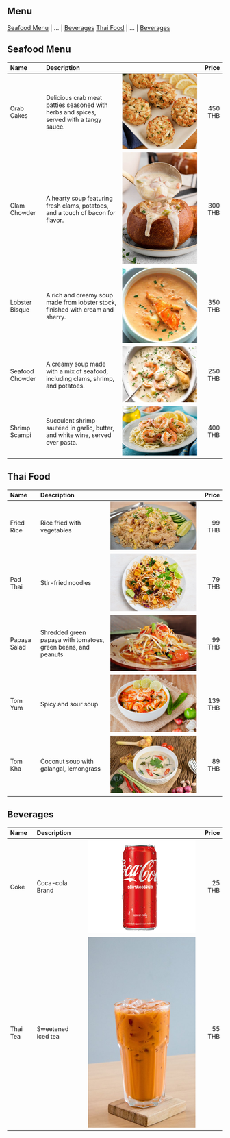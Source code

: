 ## Menu

[Seafood Menu](#seafood-menu) | ... | [Beverages](#beverages)
[Thai Food](#thai-food) | ... | [Beverages](#beverages)

## Seafood Menu

| Name | Description                 |                        |   Price |
|:-----|:----------------------------|------------------------|--------:|
| Crab Cakes          | Delicious crab meat patties seasoned with herbs and spices, served with a tangy sauce. | ![sf5](images/sf5.png) | 450 THB |        |
| Clam Chowder        | A hearty soup featuring fresh clams, potatoes, and a touch of bacon for flavor. | ![sf3](images/sf3.png) | 300 THB |        |
| Lobster Bisque      | A rich and creamy soup made from lobster stock, finished with cream and sherry. | ![sf2](images/sf2.png) | 350 THB |        |
| Seafood Chowder     | A creamy soup made with a mix of seafood, including clams, shrimp, and potatoes. | ![sf1](images/sf1.png) | 250 THB |        |
| Shrimp Scampi       | Succulent shrimp sautéed in garlic, butter, and white wine, served over pasta. | ![sf4](images/sf4.png) | 400 THB |        |



## Thai Food

| Name         | Description                                                   |                                          |   Price |
|:-------------|:--------------------------------------------------------------|------------------------------------------|--------:|
| Fried Rice   | Rice fried with vegetables                                    | ![Fried-Rice](images/Fried-Rice.jpg)     |  99 THB |
| Pad Thai     | Stir-fried noodles                                            | ![Pad Thai](images/pad-thai.jpg)         |  79 THB |
| Papaya Salad | Shredded green papaya with tomatoes, green beans, and peanuts | ![Papaya Salad](images/Papaya-Salad.jpg) |  99 THB |
| Tom Yum      | Spicy and sour soup                                           | ![Tom Yum](images/Tom-Yum.jpg)           | 139 THB |
| Tom Kha      | Coconut soup with galangal, lemongrass                        | ![Tom Kha](images/Tom-Kha.jpg)           |  89 THB |

## Beverages


| Name | Description     |                             |  Price |
|:-----|:----------------|-----------------------------|-------:|
| Coke               | Coca-cola Brand | ![Coke](images/sf_bev1.png) | 25 THB |        |
| Thai Tea | Sweetened iced tea | ![Thai Tea](images/Thai-Tea.jpeg) | 55 THB |

